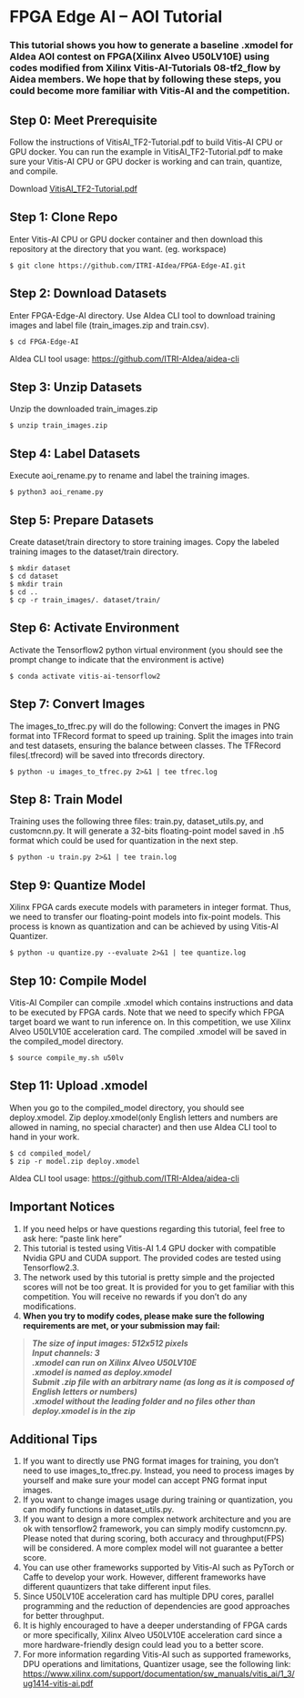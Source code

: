 # FPGA Edge AI – AOI Tutorial #

### This tutorial shows you how to generate a baseline .xmodel for AIdea AOI contest on FPGA(Xilinx Alveo U50LV10E) using codes modified from Xilinx Vitis-AI-Tutorials 08-tf2_flow by Aidea members. We hope that by following these steps, you could become more familiar with Vitis-AI and the competition.     

## Step 0: Meet Prerequisite 

Follow the instructions of VitisAI_TF2-Tutorial.pdf to build Vitis-AI CPU or GPU docker. You can run the example in VitisAI_TF2-Tutorial.pdf to make sure your Vitis-AI CPU or GPU docker is working and can train, quantize, and compile.

Download [VitisAI_TF2-Tutorial.pdf](http://buckets.aidea-web.tw/VitisAI_TF2_Tutorial.pdf)


## Step 1: Clone Repo

Enter Vitis-AI CPU or GPU docker container and then download this repository at the directory that you want. (eg. workspace)
```
$ git clone https://github.com/ITRI-AIdea/FPGA-Edge-AI.git
```
## Step 2: Download Datasets

Enter FPGA-Edge-AI directory. Use AIdea CLI tool to download training images and label file (train_images.zip and train.csv).
```
$ cd FPGA-Edge-AI
```
AIdea CLI tool usage: https://github.com/ITRI-AIdea/aidea-cli

## Step 3: Unzip Datasets

Unzip the downloaded train_images.zip
```
$ unzip train_images.zip
```
## Step 4: Label Datasets

Execute aoi_rename.py to rename and label the training images.
```
$ python3 aoi_rename.py
```
## Step 5: Prepare Datasets

Create dataset/train directory to store training images. Copy the labeled training images to the dataset/train directory.
```
$ mkdir dataset
$ cd dataset
$ mkdir train
$ cd ..
$ cp -r train_images/. dataset/train/
```
## Step 6: Activate Environment

Activate the Tensorflow2 python virtual environment (you should see the prompt change to indicate that the environment is active)
```	
$ conda activate vitis-ai-tensorflow2
```
## Step 7: Convert Images

The images_to_tfrec.py will do the following: Convert the images in PNG format into TFRecord format to speed up training. Split the images into train and test datasets, ensuring the balance between classes. The TFRecord files(.tfrecord) will be saved into tfrecords directory.
```
$ python -u images_to_tfrec.py 2>&1 | tee tfrec.log
```
## Step 8: Train Model

Training uses the following three files: train.py, dataset_utils.py, and customcnn.py. It will generate a 32-bits floating-point model saved in .h5 format which could be used for quantization in the next step.
```
$ python -u train.py 2>&1 | tee train.log
```
## Step 9: Quantize Model

Xilinx FPGA cards execute models with parameters in integer format. Thus, we need to transfer our floating-point models into fix-point models. This process is known as quantization and can be achieved by using Vitis-AI Quantizer.
```
$ python -u quantize.py --evaluate 2>&1 | tee quantize.log
```
## Step 10: Compile Model

Vitis-AI Compiler can compile .xmodel which contains instructions and data to be executed by FPGA cards. Note that we need to specify which FPGA target board we want to run inference on. In this competition, we use Xilinx Alveo U50LV10E acceleration card. The compiled .xmodel will be saved in the compiled_model directory.
```
$ source compile_my.sh u50lv
```
## Step 11: Upload .xmodel

When you go to the compiled_model directory, you should see deploy.xmodel. Zip deploy.xmodel(only English letters and numbers are allowed in naming, no special character) and then use AIdea CLI tool to hand in your work.
```
$ cd compiled_model/
$ zip -r model.zip deploy.xmodel
```
AIdea CLI tool usage: https://github.com/ITRI-AIdea/aidea-cli

## Important Notices

1.	If you need helps or have questions regarding this tutorial, feel free to ask here: “paste link here”
2.	This tutorial is tested using Vitis-AI 1.4 GPU docker with compatible Nvidia GPU and CUDA support. The provided codes are tested using Tensorflow2.3. 
3.	The network used by this tutorial is pretty simple and the projected scores will not be too great. It is provided for you to get familiar with this competition. You will receive no rewards if you don’t do any modifications.
4.	**When you try to modify codes, please make sure the following requirements are met, or your submission may fail:**
> ***The size of input images: 512x512 pixels  
Input channels: 3  
.xmodel can run on Xilinx Alveo U50LV10E  
.xmodel is named as deploy.xmodel  
Submit .zip file with an arbitrary name (as long as it is composed of English letters or numbers)  
.xmodel without the leading folder and no files other than deploy.xmodel is in the zip***


## Additional Tips
1.	If you want to directly use PNG format images for training, you don’t need to use images_to_tfrec.py. Instead, you need to process images by yourself and make sure your model can accept PNG format input images.
2.	If you want to change images usage during training or quantization, you can modify functions in dataset_utils.py.
3.	If you want to design a more complex network architecture and you are ok with tensorflow2 framework, you can simply modify customcnn.py. Please noted that during scoring, both accuracy and throughput(FPS) will be considered. A more complex model will not guarantee a better score.
4.	You can use other frameworks supported by Vitis-AI such as PyTorch or Caffe to develop your work. However, different frameworks have different quauntizers that take different input files. 
5.	Since U50LV10E acceleration card has multiple DPU cores, parallel programming and the reduction of dependencies are good approaches for better throughput.
6.	It is highly encouraged to have a deeper understanding of FPGA cards or more specifically, Xilinx Alveo U50LV10E acceleration card since a more hardware-friendly design could lead you to a better score.
7.	For more information regarding Vitis-AI such as supported frameworks, DPU operations and limitations, Quantizer usage, see the following link: https://www.xilinx.com/support/documentation/sw_manuals/vitis_ai/1_3/ug1414-vitis-ai.pdf
